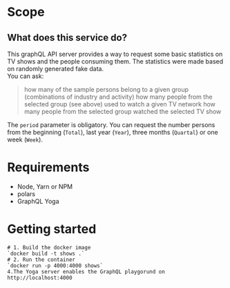 # Scope

## What does this service do?

This graphQL API server provides a way to request some basic statistics on TV shows and the people consuming them.
The statistics were made based on randomly generated fake data.
<br> 
You can ask:
> how many of the sample persons belong to a given group (combinations of industry and activity)
> how many people from the selected group (see above) used to watch a given TV network
> how many people from the selected group watched the selected TV show

The `period` parameter is obligatory. You can request the number persons from the beginning (`Total`), last year (`Year`), three months (`Quartal`) or one week (`Week`). 


# Requirements
* Node, Yarn or NPM
* polars
* GraphQL Yoga


# Getting started
```
# 1. Build the docker image
`docker build -t shows .` 
# 2. Run the container
`docker run -p 4000:4000 shows`
4.The Yoga server enables the GraphQL playgorund on http://localhost:4000
```
